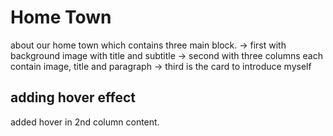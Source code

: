 # Home Town

about our home town which contains three main block.
-> first with background image with title and subtitle
-> second with three columns each contain image, title and paragraph
-> third is the card to introduce myself

## adding hover effect

added hover in 2nd column content.
